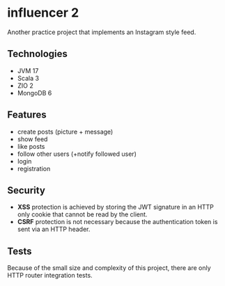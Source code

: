 # influencer 2
Another practice project that implements an Instagram style feed.

## Technologies
* JVM 17
* Scala 3
* ZIO 2
* MongoDB 6

## Features
* create posts (picture + message)
* show feed
* like posts
* follow other users (+notify followed user)
* login
* registration

## Security
* __XSS__ protection is achieved by storing the JWT signature in an HTTP only cookie that cannot be read by the client.
* __CSRF__ protection is not necessary because the authentication token is sent via an HTTP header.

## Tests
Because of the small size and complexity of this project, there are only HTTP router integration tests.
